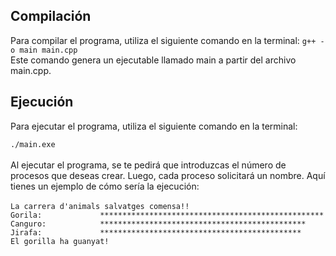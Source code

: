 ## Compilación

Para compilar el programa, utiliza el siguiente comando en la terminal:
`g++ -o main main.cpp`<br>
Este comando genera un ejecutable llamado main a partir del archivo main.cpp.

## Ejecución
Para ejecutar el programa, utiliza el siguiente comando en la terminal:

`./main.exe`<br><br>
Al ejecutar el programa, se te pedirá que introduzcas el número de procesos que deseas crear. Luego, cada proceso solicitará un nombre. Aquí tienes un ejemplo de cómo sería la ejecución:
<br><br>
`La carrera d'animals salvatges comensa!!`<br>
`Gorila:             **************************************************`<br>
`Canguro:            **********************************************`<br>
`Jirafa:             *********************************************`<br>
`El gorilla ha guanyat!`<br>
